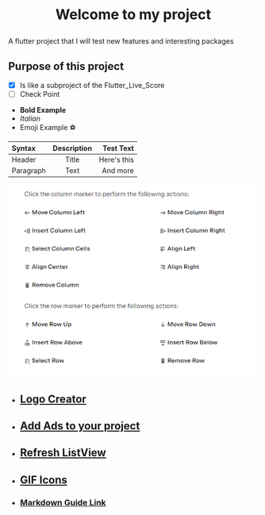 # <p style="text-align: center;"> Welcome to my project</p>

A flutter project that I will test new features and interesting packages

## Purpose of this project

- [x] Is like a subproject of the Flutter_Live_Score
- [ ] Check Point
- **Bold Example**
- _Italian_
- Emoji Example :soccer:

| Syntax    | Description |   Test Text |
|:----------|:-----------:|------------:|
| Header    |    Title    | Here's this |
| Paragraph |    Text     |    And more |

![alt-text](assets/Markdown_Table_Guide.png "optional-title")

- ## **[Logo Creator](https://logomakr.com/app/)**
- ## **[Add Ads to your project](https://www.youtube.com/watch?v=IYHEG-9gTMU)**
- ## **[Refresh ListView](https://www.youtube.com/watch?v=ApQ1l_Cu0dE)**
- ## **[GIF Icons](https://lordicon.com/)**
- ### **[Markdown Guide Link](https://www.markdownguide.org/extended-syntax/)**